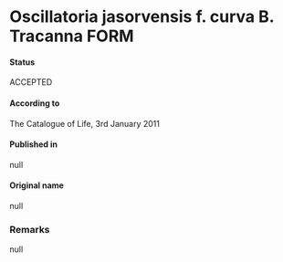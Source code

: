 # Oscillatoria jasorvensis f. curva B. Tracanna FORM

#### Status
ACCEPTED

#### According to
The Catalogue of Life, 3rd January 2011

#### Published in
null

#### Original name
null

### Remarks
null